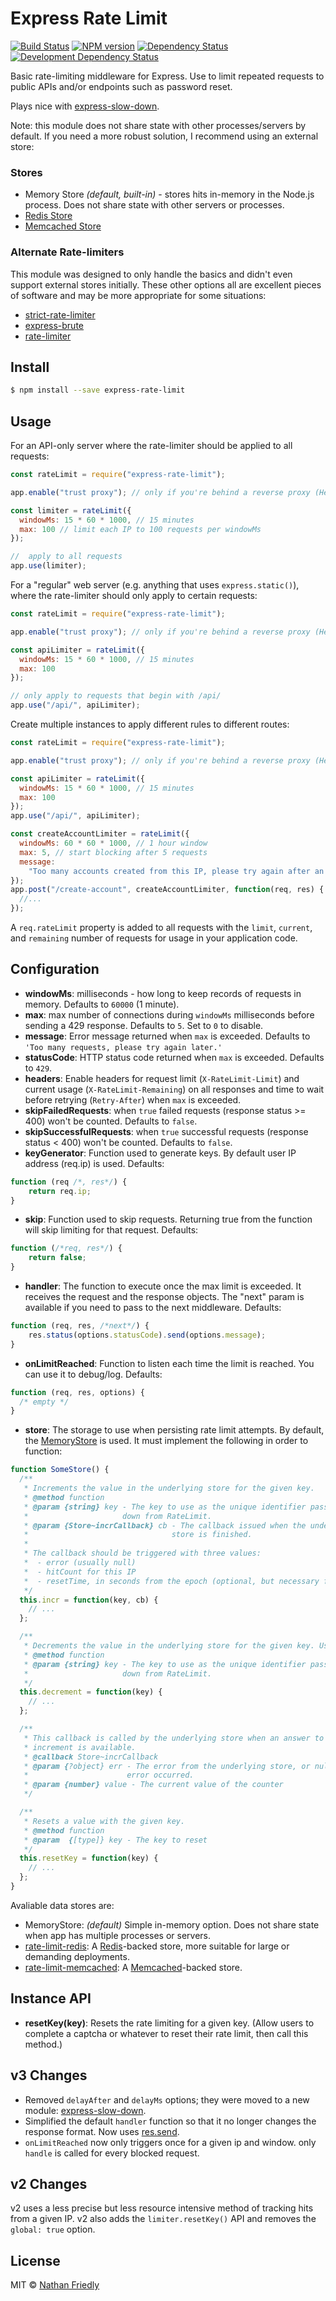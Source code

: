 # Express Rate Limit

[![Build Status](https://secure.travis-ci.org/nfriedly/express-rate-limit.png?branch=master)](http://travis-ci.org/nfriedly/express-rate-limit)
[![NPM version](http://badge.fury.io/js/express-rate-limit.png)](https://npmjs.org/package/express-rate-limit "View this project on NPM")
[![Dependency Status](https://david-dm.org/nfriedly/express-rate-limit.png?theme=shields.io)](https://david-dm.org/nfriedly/express-rate-limit)
[![Development Dependency Status](https://david-dm.org/nfriedly/express-rate-limit/dev-status.png?theme=shields.io)](https://david-dm.org/nfriedly/express-rate-limit#info=devDependencies)

Basic rate-limiting middleware for Express. Use to limit repeated requests to public APIs and/or endpoints such as password reset.

Plays nice with [express-slow-down](https://www.npmjs.com/package/express-slow-down).

Note: this module does not share state with other processes/servers by default.
If you need a more robust solution, I recommend using an external store:

### Stores

- Memory Store _(default, built-in)_ - stores hits in-memory in the Node.js process. Does not share state with other servers or processes.
- [Redis Store](https://npmjs.com/package/rate-limit-redis)
- [Memcached Store](https://npmjs.org/package/rate-limit-memcached)

### Alternate Rate-limiters

This module was designed to only handle the basics and didn't even support external stores initially. These other options all are excellent pieces of software and may be more appropriate for some situations:

- [strict-rate-limiter](https://www.npmjs.com/package/strict-rate-limiter)
- [express-brute](https://www.npmjs.com/package/express-brute)
- [rate-limiter](https://www.npmjs.com/package/express-limiter)

## Install

```sh
$ npm install --save express-rate-limit
```

## Usage

For an API-only server where the rate-limiter should be applied to all requests:

```js
const rateLimit = require("express-rate-limit");

app.enable("trust proxy"); // only if you're behind a reverse proxy (Heroku, Bluemix, AWS ELB, Nginx, etc)

const limiter = rateLimit({
  windowMs: 15 * 60 * 1000, // 15 minutes
  max: 100 // limit each IP to 100 requests per windowMs
});

//  apply to all requests
app.use(limiter);
```

For a "regular" web server (e.g. anything that uses `express.static()`), where the rate-limiter should only apply to certain requests:

```js
const rateLimit = require("express-rate-limit");

app.enable("trust proxy"); // only if you're behind a reverse proxy (Heroku, Bluemix, AWS ELB, Nginx, etc)

const apiLimiter = rateLimit({
  windowMs: 15 * 60 * 1000, // 15 minutes
  max: 100
});

// only apply to requests that begin with /api/
app.use("/api/", apiLimiter);
```

Create multiple instances to apply different rules to different routes:

```js
const rateLimit = require("express-rate-limit");

app.enable("trust proxy"); // only if you're behind a reverse proxy (Heroku, Bluemix, AWS ELB, Nginx, etc)

const apiLimiter = rateLimit({
  windowMs: 15 * 60 * 1000, // 15 minutes
  max: 100
});
app.use("/api/", apiLimiter);

const createAccountLimiter = rateLimit({
  windowMs: 60 * 60 * 1000, // 1 hour window
  max: 5, // start blocking after 5 requests
  message:
    "Too many accounts created from this IP, please try again after an hour"
});
app.post("/create-account", createAccountLimiter, function(req, res) {
  //...
});
```

A `req.rateLimit` property is added to all requests with the `limit`, `current`, and `remaining` number of requests for usage in your application code.

## Configuration

- **windowMs**: milliseconds - how long to keep records of requests in memory. Defaults to `60000` (1 minute).
- **max**: max number of connections during `windowMs` milliseconds before sending a 429 response. Defaults to `5`. Set to `0` to disable.
- **message**: Error message returned when `max` is exceeded. Defaults to `'Too many requests, please try again later.'`
- **statusCode**: HTTP status code returned when `max` is exceeded. Defaults to `429`.
- **headers**: Enable headers for request limit (`X-RateLimit-Limit`) and current usage (`X-RateLimit-Remaining`) on all responses and time to wait before retrying (`Retry-After`) when `max` is exceeded.
- **skipFailedRequests**: when `true` failed requests (response status >= 400) won't be counted. Defaults to `false`.
- **skipSuccessfulRequests**: when `true` successful requests (response status < 400) won't be counted. Defaults to `false`.
- **keyGenerator**: Function used to generate keys. By default user IP address (req.ip) is used. Defaults:

```js
function (req /*, res*/) {
    return req.ip;
}
```

- **skip**: Function used to skip requests. Returning true from the function will skip limiting for that request. Defaults:

```js
function (/*req, res*/) {
    return false;
}
```

- **handler**: The function to execute once the max limit is exceeded. It receives the request and the response objects. The "next" param is available if you need to pass to the next middleware. Defaults:

```js
function (req, res, /*next*/) {
    res.status(options.statusCode).send(options.message);
}
```

- **onLimitReached**: Function to listen each time the limit is reached. You can use it to debug/log. Defaults:

```js
function (req, res, options) {
  /* empty */
}
```

- **store**: The storage to use when persisting rate limit attempts. By default, the [MemoryStore](lib/memory-store.js) is used. It must implement the following in order to function:

```js
function SomeStore() {
  /**
   * Increments the value in the underlying store for the given key.
   * @method function
   * @param {string} key - The key to use as the unique identifier passed
   *                     down from RateLimit.
   * @param {Store~incrCallback} cb - The callback issued when the underlying
   *                                store is finished.
   *
   * The callback should be triggered with three values:
   *  - error (usually null)
   *  - hitCount for this IP
   *  - resetTime, in seconds from the epoch (optional, but necessary for X-RateLimit-Reset header)
   */
  this.incr = function(key, cb) {
    // ...
  };

  /**
   * Decrements the value in the underlying store for the given key. Used only when skipFailedRequests is true
   * @method function
   * @param {string} key - The key to use as the unique identifier passed
   *                     down from RateLimit.
   */
  this.decrement = function(key) {
    // ...
  };

  /**
   * This callback is called by the underlying store when an answer to the
   * increment is available.
   * @callback Store~incrCallback
   * @param {?object} err - The error from the underlying store, or null if no
   *                      error occurred.
   * @param {number} value - The current value of the counter
   */

  /**
   * Resets a value with the given key.
   * @method function
   * @param  {[type]} key - The key to reset
   */
  this.resetKey = function(key) {
    // ...
  };
}
```

Avaliable data stores are:

- MemoryStore: _(default)_ Simple in-memory option. Does not share state when app has multiple processes or servers.
- [rate-limit-redis](https://npmjs.com/package/rate-limit-redis): A [Redis](http://redis.io/)-backed store, more suitable for large or demanding deployments.
- [rate-limit-memcached](https://npmjs.org/package/rate-limit-memcached): A [Memcached](https://memcached.org/)-backed store.

## Instance API

- **resetKey(key)**: Resets the rate limiting for a given key. (Allow users to complete a captcha or whatever to reset their rate limit, then call this method.)

## v3 Changes

- Removed `delayAfter` and `delayMs` options; they were moved to a new module: [express-slow-down](https://npmjs.org/package/express-rate-limit).
- Simplified the default `handler` function so that it no longer changes the response format. Now uses [res.send](https://expressjs.com/en/4x/api.html#res.send).
- `onLimitReached` now only triggers once for a given ip and window. only `handle` is called for every blocked request.

## v2 Changes

v2 uses a less precise but less resource intensive method of tracking hits from a given IP. v2 also adds the `limiter.resetKey()` API and removes the `global: true` option.

## License

MIT © [Nathan Friedly](http://nfriedly.com/)
